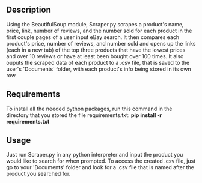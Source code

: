 ## Description

Using the BeautifulSoup module, Scraper.py scrapes a product's name, price, link, number of reviews, and the number sold for each product in the first couple pages of a user input eBay search. It then compares each product's price, number of reviews, and number sold and opens up the links (each in a new tab) of the top three products that have the lowest prices and over 10 reviews or have at least been bought over 100 times. It also ouputs the scraped data of each product to a .csv file, that is saved to the user's 'Documents' folder, with each product's info being stored in its own row.

## Requirements

To install all the needed python packages, run this command in the directory that you stored the file requirements.txt:  **pip install -r requirements.txt**

## Usage

Just run Scraper.py in any python interpreter and input the product you would like to search for when prompted. To access the created .csv file, just go to your 'Documents' folder and look for a .csv file that is named after the product you searched for.
